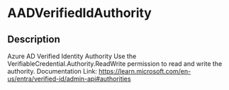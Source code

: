 
# AADVerifiedIdAuthority

## Description

Azure AD Verified Identity Authority
Use the VerifiableCredential.Authority.ReadWrite permission to read and write the authority.
Documentation Link: https://learn.microsoft.com/en-us/entra/verified-id/admin-api#authorities
